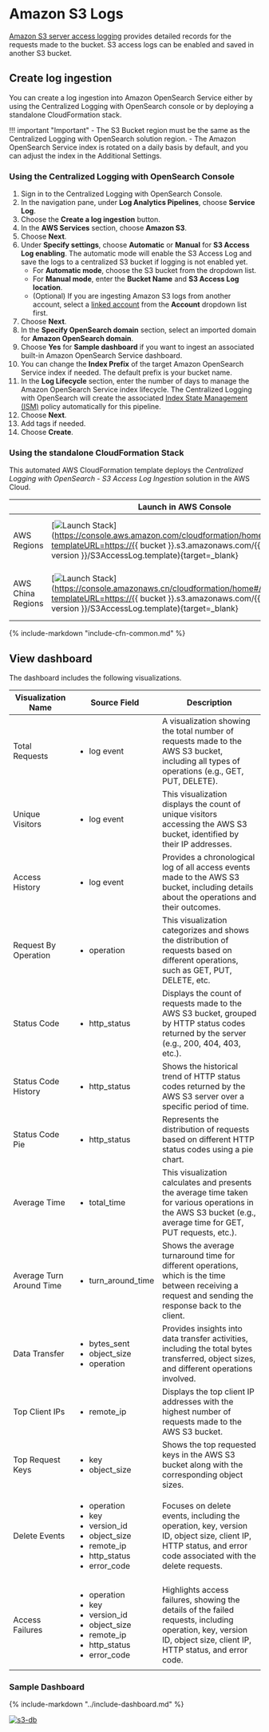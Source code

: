 # Amazon S3 Logs
[Amazon S3 server access logging](https://docs.aws.amazon.com/AmazonS3/latest/userguide/ServerLogs.html) provides detailed records for the requests made to the bucket. S3 access logs can be enabled and saved in another S3 bucket.
## Create log ingestion
You can create a log ingestion into Amazon OpenSearch Service either by using the Centralized Logging with OpenSearch console or by deploying a standalone CloudFormation stack.

!!! important "Important"
    - The S3 Bucket region must be the same as the Centralized Logging with OpenSearch solution region.
    - The Amazon OpenSearch Service index is rotated on a daily basis by default, and you can adjust the index in the Additional Settings.
### Using the Centralized Logging with OpenSearch Console
1. Sign in to the Centralized Logging with OpenSearch Console.
2. In the navigation pane, under **Log Analytics Pipelines**, choose **Service Log**.
3. Choose the **Create a log ingestion** button.
4. In the **AWS Services** section, choose **Amazon S3**.
5. Choose **Next**.
6. Under **Specify settings**, choose **Automatic** or **Manual** for **S3 Access Log enabling**. The automatic mode will enable the S3 Access Log and save the logs to a centralized S3 bucket if logging is not enabled yet.
    - For **Automatic mode**, choose the S3 bucket from the dropdown list.
    - For **Manual mode**, enter the **Bucket Name** and **S3 Access Log location**.
    - (Optional) If you are ingesting Amazon S3 logs from another account, select a [linked account](../link-account/index.md) from the **Account** dropdown list first.
7. Choose **Next**.
8. In the **Specify OpenSearch domain** section, select an imported domain for **Amazon OpenSearch domain**.
9. Choose **Yes** for **Sample dashboard** if you want to ingest an associated built-in Amazon OpenSearch Service dashboard.
10. You can change the **Index Prefix** of the target Amazon OpenSearch Service index if needed. The default prefix is your bucket name.
11. In the **Log Lifecycle** section, enter the number of days to manage the Amazon OpenSearch Service index lifecycle. The Centralized Logging with OpenSearch will create the associated [Index State Management (ISM)](https://opensearch.org/docs/latest/im-plugin/ism/index/) policy automatically for this pipeline.
12. Choose **Next**.
13. Add tags if needed.
14. Choose **Create**.

### Using the standalone CloudFormation Stack
This automated AWS CloudFormation template deploys the *Centralized Logging with OpenSearch - S3 Access Log Ingestion* solution in the AWS Cloud.

|                      | Launch in AWS Console                                        | Download Template                                            |
| -------------------- | ------------------------------------------------------------ | ------------------------------------------------------------ |
| AWS Regions | [![Launch Stack](../../images/launch-stack.png)](https://console.aws.amazon.com/cloudformation/home#/stacks/new?templateURL=https://{{ bucket }}.s3.amazonaws.com/{{ solution }}/{{ version }}/S3AccessLog.template){target=_blank} | [Template](https://{{ bucket }}.s3.amazonaws.com/{{ solution }}/{{ version }}/S3AccessLog.template) |
| AWS China Regions    | [![Launch Stack](../../images/launch-stack.png)](https://console.amazonaws.cn/cloudformation/home#/stacks/new?templateURL=https://{{ bucket }}.s3.amazonaws.com/{{ solution }}/{{ version }}/S3AccessLog.template){target=_blank} | [Template](https://{{ bucket }}.s3.amazonaws.com/{{ solution }}/{{ version }}/S3AccessLog.template) |

{%
include-markdown "include-cfn-common.md"
%}

## View dashboard

The dashboard includes the following visualizations.

| Visualization Name       | Source Field                                                                                                                            | Description                                                                                                                                                        |
| ------------------------ | --------------------------------------------------------------------------------------------------------------------------------------- | ------------------------------------------------------------------------------------------------------------------------------------------------------------------ |
| Total Requests           | <ul><li> log event </li></ul>                                                                                                           | A visualization showing the total number of requests made to the AWS S3 bucket, including all types of operations (e.g., GET, PUT, DELETE).                        |
| Unique Visitors          | <ul><li> log event </li></ul>                                                                                                           | This visualization displays the count of unique visitors accessing the AWS S3 bucket, identified by their IP addresses.                                            |
| Access History           | <ul><li> log event </li></ul>                                                                                                           | Provides a chronological log of all access events made to the AWS S3 bucket, including details about the operations and their outcomes.                            |
| Request By Operation     | <ul><li> operation </li></ul>                                                                                                           | This visualization categorizes and shows the distribution of requests based on different operations, such as GET, PUT, DELETE, etc.                                |
| Status Code              | <ul><li> http_status </li></ul>                                                                                                         | Displays the count of requests made to the AWS S3 bucket, grouped by HTTP status codes returned by the server (e.g., 200, 404, 403, etc.).                         |
| Status Code History      | <ul><li> http_status </li></ul>                                                                                                         | Shows the historical trend of HTTP status codes returned by the AWS S3 server over a specific period of time.                                                      |
| Status Code Pie          | <ul><li> http_status </li></ul>                                                                                                         | Represents the distribution of requests based on different HTTP status codes using a pie chart.                                                                    |
| Average Time             | <ul><li> total_time </li></ul>                                                                                                          | This visualization calculates and presents the average time taken for various operations in the AWS S3 bucket (e.g., average time for GET, PUT requests, etc.).    |
| Average Turn Around Time | <ul><li> turn_around_time </li></ul>                                                                                                    | Shows the average turnaround time for different operations, which is the time between receiving a request and sending the response back to the client.             |
| Data Transfer            | <ul><li> bytes_sent </li><li> object_size </li><li> operation </li></ul>                                                                | Provides insights into data transfer activities, including the total bytes transferred, object sizes, and different operations involved.                           |
| Top Client IPs           | <ul><li> remote_ip </li></ul>                                                                                                           | Displays the top client IP addresses with the highest number of requests made to the AWS S3 bucket.                                                                |
| Top Request Keys         | <ul><li> key </li><li> object_size </li></ul>                                                                                           | Shows the top requested keys in the AWS S3 bucket along with the corresponding object sizes.                                                                       |
| Delete Events            | <ul><li>operation</li><li>key</li><li>version_id</li><li>object_size</li><li>remote_ip</li><li>http_status</li><li>error_code</li></ul> | Focuses on delete events, including the operation, key, version ID, object size, client IP, HTTP status, and error code associated with the delete requests.       |
| Access Failures          | <ul><li>operation</li><li>key</li><li>version_id</li><li>object_size</li><li>remote_ip</li><li>http_status</li><li>error_code</li></ul> | Highlights access failures, showing the details of the failed requests, including operation, key, version ID, object size, client IP, HTTP status, and error code. |

### Sample Dashboard

{%
include-markdown "../include-dashboard.md"
%}

[![s3-db]][s3-db]

[s3-db]: ../../images/dashboards/s3-db.png
